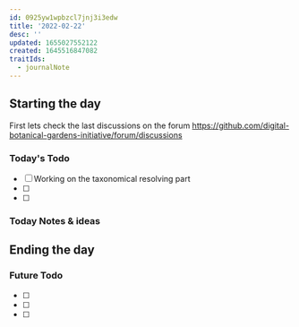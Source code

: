 ```yaml
---
id: 0925yw1wpbzcl7jnj3i3edw
title: '2022-02-22'
desc: ''
updated: 1655027552122
created: 1645516847082
traitIds:
  - journalNote
---
```


## Starting the day

First lets check the last discussions on the forum https://github.com/digital-botanical-gardens-initiative/forum/discussions

### Today's Todo 

- [ ] Working on the taxonomical resolving part
- [ ] 
- [ ] 

### Today Notes & ideas






## Ending the day

### Future Todo

- [ ] 
- [ ] 
- [ ] 



